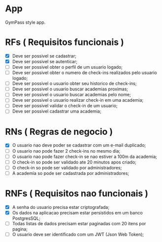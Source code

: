 # App

GymPass style app.

# RFs ( Requisitos funcionais )

- [x] Deve ser possivel se cadastrar;
- [x] Deve ser possivel se autenticar;
- [ ] Deve ser possivel obter o perfil de um usuario logado;
- [ ] Deve ser possivel obter o numero de check-ins realizados pelo usuario logado;
- [ ] Deve ser possivel o usuario obter seu historico de check-ins;
- [ ] Deve ser possivel o usuario buscar academias proximas;
- [ ] Deve ser possivel o usuario buscar academias pelo nome;
- [ ] Deve ser possivel o usuario realizar check-in em uma academia;
- [ ] Deve ser possivel validar o check-in de um usuario;
- [ ] Deve ser possivel cadastrar uma academia;

# RNs ( Regras de negocio )

- [x] O usuario nao deve poder se cadastrar com um e-mail duplicado;
- [ ] O usuario nao pode fazer 2 check-ins no mesmo dia;
- [ ] O usuario nao pode fazer check-in se nao estiver a 100m da academia;
- [ ] O check-in so pode ser validado ate 20 minutos apos criado;
- [ ] O check-in so pode ser validado por administradores;
- [ ] A academia so pode ser cadastrada por administradores;

# RNFs ( Requisitos nao funcionais )

- [x] A senha do usuario precisa estar criptografada;
- [x] Os dados na aplicacao precisam estar persistidos em um banco PostgresSQL;
- [ ] Todas listas de dados precisam estar paginadas com 20 itens por pagina;
- [ ] O usuario deve ser identificado com um JWT (Json Web Token);